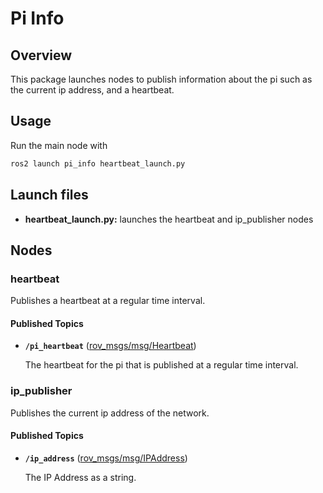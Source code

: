 # Pi Info

## Overview

This package launches nodes to publish information about the pi such as the current ip address, and a heartbeat.

## Usage

Run the main node with

```bash
ros2 launch pi_info heartbeat_launch.py
```

## Launch files

* **heartbeat_launch.py:** launches the heartbeat and ip_publisher nodes

## Nodes

### heartbeat

Publishes a heartbeat at a regular time interval.

#### Published Topics

* **`/pi_heartbeat`** ([rov_msgs/msg/Heartbeat])

    The heartbeat for the pi that is published at a regular time interval.

### ip_publisher

Publishes the current ip address of the network.

#### Published Topics

* **`/ip_address`** ([rov_msgs/msg/IPAddress])

    The IP Address as a string.

[rov_msgs/msg/IPAddress]: ../../rov_msgs/msg/IPAddress.msg
[rov_msgs/msg/Heartbeat]: ../../rov_msgs/msg/Heartbeat.msg